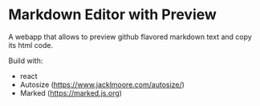 # Markdown Editor with Preview

A webapp that allows to preview github flavored markdown text and copy its html code.

Build with:
- react
- Autosize (https://www.jacklmoore.com/autosize/)
- Marked (https://marked.js.org)
